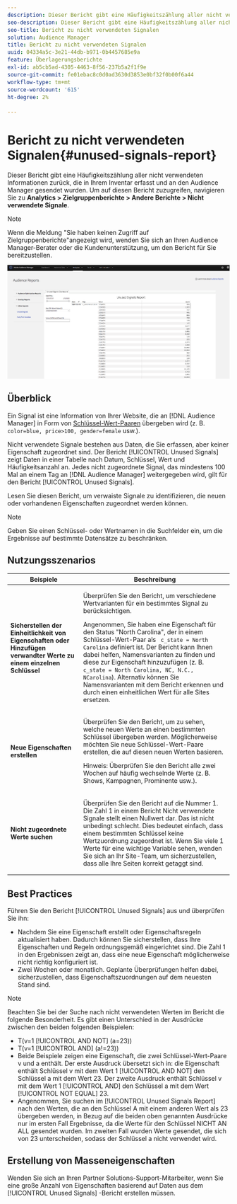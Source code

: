 ```yaml
---
description: Dieser Bericht gibt eine Häufigkeitszählung aller nicht verwendeten Informationen zurück, die in Ihrem Inventar erfasst und an den Audience Manager gesendet wurden.
seo-description: Dieser Bericht gibt eine Häufigkeitszählung aller nicht verwendeten Informationen zurück, die in Ihrem Inventar erfasst und an den Audience Manager gesendet wurden.
seo-title: Bericht zu nicht verwendeten Signalen
solution: Audience Manager
title: Bericht zu nicht verwendeten Signalen
uuid: 04334a5c-3e21-44db-b971-0b4457685e9a
feature: Überlagerungsberichte
exl-id: ab5cb5ad-4305-4463-8f56-237b5a2f1f9e
source-git-commit: fe01ebac8c0d0ad3630d3853e0bf32f0b00f6a44
workflow-type: tm+mt
source-wordcount: '615'
ht-degree: 2%

---
```


# Bericht zu nicht verwendeten Signalen{#unused-signals-report}

Dieser Bericht gibt eine Häufigkeitszählung aller nicht verwendeten Informationen zurück, die in Ihrem Inventar erfasst und an den Audience Manager gesendet wurden. Um auf diesen Bericht zuzugreifen, navigieren Sie zu **Analytics > Zielgruppenberichte > Andere Berichte > Nicht verwendete Signale**.

>[!NOTE]
>
>Wenn die Meldung &quot;Sie haben keinen Zugriff auf Zielgruppenberichte&quot;angezeigt wird, wenden Sie sich an Ihren Audience Manager-Berater oder die Kundenunterstützung, um den Bericht für Sie bereitzustellen.

![Screenshot des Berichts über nicht verwendete Signale](/help/using/reporting/dynamic-reports/assets/unused-signals.png)

## Überblick

Ein Signal ist eine Information von Ihrer Website, die an [!DNL Audience Manager] in Form von [Schlüssel-Wert-Paaren](../../reference/key-value-pairs-explained.md) übergeben wird (z. B. `color=blue, price>100, gender=female` usw.).

Nicht verwendete Signale bestehen aus Daten, die Sie erfassen, aber keiner Eigenschaft zugeordnet sind. Der Bericht [!UICONTROL Unused Signals] zeigt Daten in einer Tabelle nach Datum, Schlüssel, Wert und Häufigkeitsanzahl an. Jedes nicht zugeordnete Signal, das mindestens 100 Mal an einem Tag an [!DNL Audience Manager] weitergegeben wird, gilt für den Bericht [!UICONTROL Unused Signals].

Lesen Sie diesen Bericht, um verwaiste Signale zu identifizieren, die neuen oder vorhandenen Eigenschaften zugeordnet werden können.

>[!NOTE]
>
>Geben Sie einen Schlüssel- oder Wertnamen in die Suchfelder ein, um die Ergebnisse auf bestimmte Datensätze zu beschränken.

## Nutzungsszenarios

<table id="table_E5EE0EC078E14EF4B197243488517A2D"> 
 <thead> 
  <tr> 
   <th colname="col1" class="entry"> Beispiele </th> 
   <th colname="col2" class="entry"> Beschreibung </th> 
  </tr> 
 </thead>
 <tbody> 
  <tr> 
   <td colname="col1"> <p><b>Sicherstellen der Einheitlichkeit von Eigenschaften oder Hinzufügen verwandter Werte zu einem einzelnen Schlüssel</b> </p> </td> 
   <td colname="col2"> <p>Überprüfen Sie den Bericht, um verschiedene Wertvarianten für ein bestimmtes Signal zu berücksichtigen. </p> <p>Angenommen, Sie haben eine Eigenschaft für den Status "North Carolina", der in einem Schlüssel-Wert-Paar als <code> c_state = North Carolina</code> definiert ist. Der Bericht kann Ihnen dabei helfen, Namensvarianten zu finden und diese zur Eigenschaft hinzuzufügen (z. B. <code> c_state = North Carolina, NC, N.C., NCarolina</code>). Alternativ können Sie Namensvarianten mit dem Bericht erkennen und durch einen einheitlichen Wert für alle Sites ersetzen. </p> <p> </p> </td> 
  </tr> 
  <tr> 
   <td colname="col1"> <p><b>Neue Eigenschaften erstellen</b> </p> </td> 
   <td colname="col2"> <p>Überprüfen Sie den Bericht, um zu sehen, welche neuen Werte an einen bestimmten Schlüssel übergeben werden. Möglicherweise möchten Sie neue Schlüssel-Wert-Paare erstellen, die auf diesen neuen Werten basieren. </p> <p> <p>Hinweis:  Überprüfen Sie den Bericht alle zwei Wochen auf häufig wechselnde Werte (z. B. Shows, Kampagnen, Prominente usw.). </p> </p> </td> 
  </tr> 
  <tr> 
   <td colname="col1"> <p><b>Nicht zugeordnete Werte suchen</b> </p> </td> 
   <td colname="col2"> <p>Überprüfen Sie den Bericht auf die Nummer 1. Die Zahl 1 in einem Bericht <span class="wintitle"> Nicht verwendete Signale</span> stellt einen Nullwert dar. Das ist nicht unbedingt schlecht. Dies bedeutet einfach, dass einem bestimmten Schlüssel keine Wertzuordnung zugeordnet ist. Wenn Sie viele 1 Werte für eine wichtige Variable sehen, wenden Sie sich an Ihr Site-Team, um sicherzustellen, dass alle Ihre Seiten korrekt getaggt sind. </p> </td> 
  </tr> 
 </tbody> 
</table>

## Best Practices

Führen Sie den Bericht [!UICONTROL Unused Signals] aus und überprüfen Sie ihn:

* Nachdem Sie eine Eigenschaft erstellt oder Eigenschaftsregeln aktualisiert haben. Dadurch können Sie sicherstellen, dass Ihre Eigenschaften und Regeln ordnungsgemäß eingerichtet sind. Die Zahl 1 in den Ergebnissen zeigt an, dass eine neue Eigenschaft möglicherweise nicht richtig konfiguriert ist.
* Zwei Wochen oder monatlich. Geplante Überprüfungen helfen dabei, sicherzustellen, dass Eigenschaftszuordnungen auf dem neuesten Stand sind.

>[!NOTE]
>
>Beachten Sie bei der Suche nach nicht verwendeten Werten im Bericht die folgende Besonderheit. Es gibt einen Unterschied in der Ausdrücke zwischen den beiden folgenden Beispielen:

* T(v=1 [!UICONTROL AND NOT] (a=23))
* T(v=1 [!UICONTROL AND] (a!=23))
* Beide Beispiele zeigen eine Eigenschaft, die zwei Schlüssel-Wert-Paare v und a enthält. Der erste Ausdruck übersetzt sich in: die Eigenschaft enthält Schlüssel v mit dem Wert 1 [!UICONTROL AND NOT] den Schlüssel a mit dem Wert 23. Der zweite Ausdruck enthält Schlüssel v mit dem Wert 1 [!UICONTROL AND] den Schlüssel a mit dem Wert [!UICONTROL NOT EQUAL] 23.
* Angenommen, Sie suchen im [!UICONTROL Unused Signals Report] nach den Werten, die an den Schlüssel A mit einem anderen Wert als 23 übergeben werden, in Bezug auf die beiden oben genannten Ausdrücke nur im ersten Fall Ergebnisse, da die Werte für den Schlüssel NICHT AN ALL gesendet wurden. Im zweiten Fall wurden Werte gesendet, die sich von 23 unterscheiden, sodass der Schlüssel a nicht verwendet wird.

## Erstellung von Masseneigenschaften

Wenden Sie sich an Ihren Partner Solutions-Support-Mitarbeiter, wenn Sie eine große Anzahl von Eigenschaften basierend auf Daten aus dem [!UICONTROL Unused Signals] -Bericht erstellen müssen.
